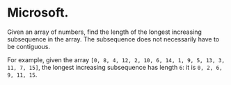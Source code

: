 # Microsoft.

Given an array of numbers, find the length of the longest increasing subsequence in the array. 
The subsequence does not necessarily have to be contiguous.

For example, given the array ```[0, 8, 4, 12, 2, 10, 6, 14, 1, 9, 5, 13, 3, 11, 7, 15]```, 
the longest increasing subsequence has length ```6```: it is ```0, 2, 6, 9, 11, 15```.
